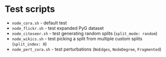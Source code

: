 # Test scripts

* `node_cora.sh` - default test
* `node_flickr.sh` - test expanded PyG dataset
* `node_citeseer.sh` - test generating random splits (`split_mode: random`)
* `node_wikics.sh` - test picking a split from multiple custom splits (`split_index: 0`)
* `node_pert_cora.sh` - test perturbations (`NoEdges`, `NodeDegree`, `Fragmented`)

